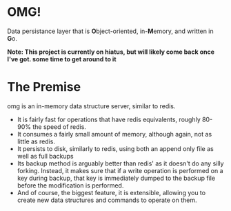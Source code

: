 # OMG!

Data persistance layer that is **O**bject-oriented, in-**M**emory, and written in **G**o.

**Note: This project is currently on hiatus, but will likely come back once I've got. some time to get around to it**

# The Premise

omg is an in-memory data structure server, similar to redis. 

* It is fairly fast for operations that have redis equivalents, roughly 80-90% the speed of redis. 
* It consumes a fairly small amount of memory, although again, not as little as redis. 
* It persists to disk, similarly to redis, using both an append only file as well as full backups
* Its backup method is arguably better than redis' as it doesn't do any silly forking. Instead, it makes sure that if a write operation is performed on a key during backup, that key is immediately dumped to the backup file before the modification is performed.
* And of course, the biggest feature, it is extensible, allowing you to create new data structures and commands to operate on them.
